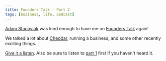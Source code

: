 ```yaml
---
title: Founders Talk - Part 2
tags: [business, life, podcast]
---
```


[Adam Stacoviak](https://twitter.com/adamstac) was kind enough to have me on [Founders Talk](http://5by5.tv/founderstalk/39) again!

We talked a lot about [Cheddar](http://cheddarapp.com), running a business, and some other recently exciting things.

[Give it a listen](http://5by5.tv/founderstalk/39). Also be sure to listen to [part 1](http://5by5.tv/founderstalk/38) first if you haven't heard it.
